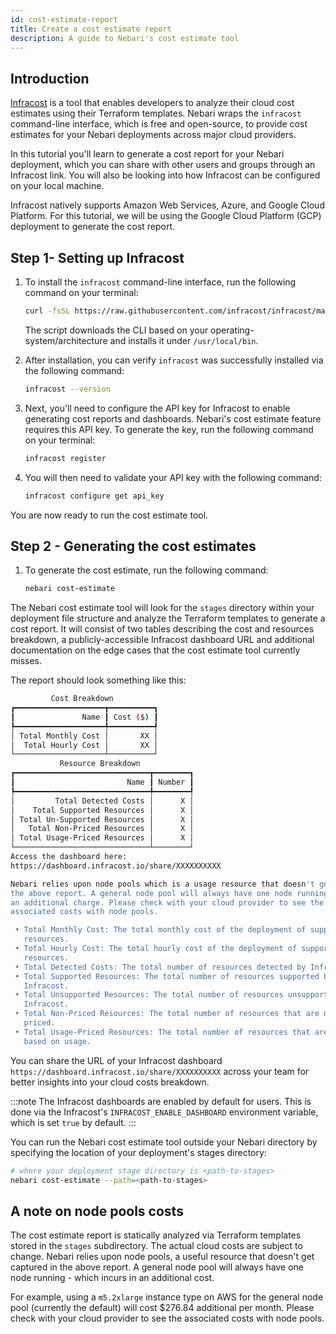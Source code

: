 ```yaml
---
id: cost-estimate-report
title: Create a cost estimate report
description: A guide to Nebari's cost estimate tool
---
```



## Introduction

[Infracost](https://www.infracost.io/) is a tool that enables developers to analyze their cloud cost estimates using their Terraform templates. Nebari wraps the `infracost` command-line interface, which is free and open-source, to provide cost estimates for your Nebari deployments across major cloud providers.

In this tutorial you'll learn to generate a cost report for your Nebari deployment, which you can share with other users and groups through an Infracost link. You will also be looking into how Infracost can be configured on your local machine.

Infracost natively supports Amazon Web Services, Azure, and Google Cloud Platform. For this tutorial, we will be using the Google Cloud Platform (GCP) deployment to generate the cost report.

## Step 1- Setting up Infracost

1. To install the `infracost` command-line interface, run the following command on your terminal:

   ```bash
   curl -fsSL https://raw.githubusercontent.com/infracost/infracost/master/scripts/install.sh | sh
   ```

   The script downloads the CLI based on your operating-system/architecture and installs it under `/usr/local/bin`.

2. After installation, you can verify `infracost` was successfully installed via the following command:

   ```sh
   infracost --version
   ```

3. Next, you'll need to configure the API key for Infracost to enable generating cost reports and dashboards. Nebari's cost estimate feature requires this API key. To generate the key, run the following command on your terminal:

   ```sh
   infracost register
   ```

4. You will then need to validate your API key with the following command:

   ```sh
   infracost configure get api_key
   ```

You are now ready to run the cost estimate tool.

## Step 2 - Generating the cost estimates

1. To generate the cost estimate, run the following command:

   ```sh
   nebari cost-estimate
   ```

The Nebari cost estimate tool will look for the `stages` directory within your deployment file structure and analyze the Terraform templates to generate a cost report. It will consist of two tables describing the cost and resources breakdown, a publicly-accessible Infracost dashboard URL and additional documentation on the edge cases that the cost estimate tool currently misses.

The report should look something like this:

```sh
         Cost Breakdown
┏━━━━━━━━━━━━━━━━━━━━┳━━━━━━━━━━┓
┃               Name ┃ Cost ($) ┃
┡━━━━━━━━━━━━━━━━━━━━╇━━━━━━━━━━┩
│ Total Monthly Cost │       XX │
│  Total Hourly Cost │       XX │
└────────────────────┴──────────┘
           Resource Breakdown
┏━━━━━━━━━━━━━━━━━━━━━━━━━━━━━━┳━━━━━━━━┓
┃                         Name ┃ Number ┃
┡━━━━━━━━━━━━━━━━━━━━━━━━━━━━━━╇━━━━━━━━┩
│         Total Detected Costs │      X │
│    Total Supported Resources │      X │
│ Total Un-Supported Resources │      X │
│   Total Non-Priced Resources │      X │
│ Total Usage-Priced Resources │      X │
└──────────────────────────────┴────────┘
Access the dashboard here:
https://dashboard.infracost.io/share/XXXXXXXXXX

Nebari relies upon node pools which is a usage resource that doesn't get captured in
the above report. A general node pool will always have one node running will add
an additional charge. Please check with your cloud provider to see the
associated costs with node pools.

 • Total Monthly Cost: The total monthly cost of the deployment of supported
   resources.
 • Total Hourly Cost: The total hourly cost of the deployment of supported
   resources.
 • Total Detected Costs: The total number of resources detected by Infracost.
 • Total Supported Resources: The total number of resources supported by
   Infracost.
 • Total Unsupported Resources: The total number of resources unsupported by
   Infracost.
 • Total Non-Priced Resources: The total number of resources that are not
   priced.
 • Total Usage-Priced Resources: The total number of resources that are priced
   based on usage.
```

You can share the URL of your Infracost dashboard `https://dashboard.infracost.io/share/XXXXXXXXXX`
across your team for better insights into your cloud costs breakdown.

:::note
The Infracost dashboards are enabled by default for users. This is done via the Infracost's `INFRACOST_ENABLE_DASHBOARD` environment variable, which is set `true` by default.
:::

You can run the Nebari cost estimate tool outside your Nebari directory by specifying the location of your deployment's stages directory:

```sh
# where your deployment stage directory is <path-to-stages>
nebari cost-estimate --path=<path-to-stages>
```

## A note on node pools costs

The cost estimate report is statically analyzed via Terraform templates stored in the `stages` subdirectory. The actual cloud costs are subject to change. Nebari relies upon node pools, a useful resource that doesn't get captured in the above report. A general node pool will always have one node running - which incurs in an additional cost.

For example, using a `m5.2xlarge` instance type on AWS for the general node pool (currently the default) will cost $276.84 additional per month. Please check with your cloud provider to see the associated costs with node pools.
